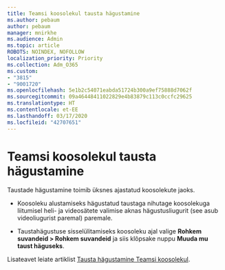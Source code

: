 ```yaml
---
title: Teamsi koosolekul tausta hägustamine
ms.author: pebaum
author: pebaum
manager: mnirkhe
ms.audience: Admin
ms.topic: article
ROBOTS: NOINDEX, NOFOLLOW
localization_priority: Priority
ms.collection: Adm_O365
ms.custom:
- "3815"
- "9001720"
ms.openlocfilehash: 5e1b2c54071eabda51724b300a9ef75888d7062f
ms.sourcegitcommit: 09a46448411022829e4b83879c113c0ccfc29625
ms.translationtype: HT
ms.contentlocale: et-EE
ms.lasthandoff: 03/17/2020
ms.locfileid: "42707651"
---
```

# <a name="blur-your-background-in-a-teams-meeting"></a>Teamsi koosolekul tausta hägustamine

Taustade hägustamine toimib üksnes ajastatud koosolekute jaoks.

- Koosoleku alustamiseks hägustatud taustaga nihutage koosolekuga liitumisel heli- ja videosätete valimise aknas hägustusliugurit (see asub videoliugurist paremal) paremale.

- Taustahägustuse sisselülitamiseks koosoleku ajal valige **Rohkem suvandeid > Rohkem suvandeid** ja siis klõpsake nuppu **Muuda mu taust häguseks**.

Lisateavet leiate artiklist [Tausta hägustamine Teamsi koosolekul](https://support.office.com/article/Blur-your-background-in-a-Teams-meeting-f77a2381-443a-499d-825e-509a140f4780).